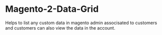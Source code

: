 # Magento-2-Data-Grid

Helps to list any custom data in magento admin associsated to customers and customers can also view the data in the account.
